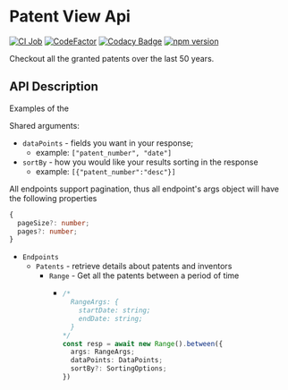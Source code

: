 # Patent View Api

[![CI Job](https://github.com/dills122/patent-view-api/actions/workflows/ci.action.yml/badge.svg)](https://github.com/dills122/patent-view-api/actions/workflows/ci.action.yml)
[![CodeFactor](https://www.codefactor.io/repository/github/dills122/patent-view-api/badge)](https://www.codefactor.io/repository/github/dills122/patent-view-api)
[![Codacy Badge](https://app.codacy.com/project/badge/Grade/48b11072cd4f4b15b54b43aaec12c7d1)](https://www.codacy.com/gh/dills122/patent-view-api/dashboard?utm_source=github.com&amp;utm_medium=referral&amp;utm_content=dills122/patent-view-api&amp;utm_campaign=Badge_Grade)
[![npm version](https://badge.fury.io/js/uspto-patents-view-api.svg)](https://badge.fury.io/js/uspto-patents-view-api)

Checkout all the granted patents over the last 50 years.

## API Description

Examples of the

Shared arguments:

  * `dataPoints` - fields you want in your response; 
    * example: `["patent_number", "date"]`
  * `sortBy` - how you would like your results sorting in the response
    * example: `[{"patent_number":"desc"}]`

All endpoints support pagination, thus all endpoint's args object will have the following properties

```typescript
{
  pageSize?: number;
  pages?: number;
}
```

* `Endpoints`
  * `Patents` - retrieve details about patents and inventors
    * `Range` - Get all the patents between a period of time
      * ```typescript
        /*
          RangeArgs: {
            startDate: string;
            endDate: string;
          }
        */
        const resp = await new Range().between({
          args: RangeArgs;
          dataPoints: DataPoints;
          sortBy?: SortingOptions;
        })
        ```
